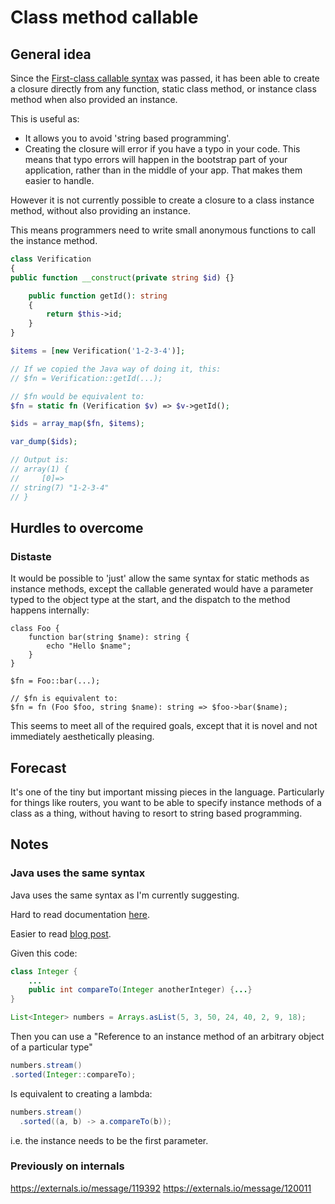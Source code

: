 # Class method callable

## General idea

Since the [First-class callable syntax](https://wiki.php.net/rfc/first_class_callable_syntax) was passed, it has been able to create a closure directly from any function, static class method, or instance class method when also provided an instance.

This is useful as:

* It allows you to avoid 'string based programming'.
* Creating the closure will error if you have a typo in your code. This means that typo errors will happen in the bootstrap part of your application, rather than in the middle of your app. That makes them easier to handle.

However it is not currently possible to create a closure to a class instance method, without also providing an instance.

This means programmers need to write small anonymous functions to call the instance method.

```php
class Verification
{
public function __construct(private string $id) {}

    public function getId(): string
    {
        return $this->id;
    }
}

$items = [new Verification('1-2-3-4')];

// If we copied the Java way of doing it, this:
// $fn = Verification::getId(...);

// $fn would be equivalent to:
$fn = static fn (Verification $v) => $v->getId();

$ids = array_map($fn, $items);

var_dump($ids);

// Output is:
// array(1) {
//     [0]=>
// string(7) "1-2-3-4"
// }

```


## Hurdles to overcome

### Distaste

It would be possible to 'just' allow the same syntax for static methods as instance methods, except the callable generated would have a parameter typed to the object type at the start, and the dispatch to the method happens internally:

```
class Foo {
    function bar(string $name): string {
        echo "Hello $name";
    } 
}

$fn = Foo::bar(...);

// $fn is equivalent to:
$fn = fn (Foo $foo, string $name): string => $foo->bar($name);

```

This seems to meet all of the required goals, except that it is novel and not immediately aesthetically pleasing.

## Forecast

It's one of the tiny but important missing pieces in the language. Particularly for things like routers, you want to be able to specify instance methods of a class as a thing, without having to resort to string based programming.

## Notes

### Java uses the same syntax

Java uses the same syntax as I'm currently suggesting.

Hard to read documentation [here](https://docs.oracle.com/javase/tutorial/java/javaOO/methodreferences.html).

Easier to read [blog post](https://www.baeldung.com/java-method-references).

Given this code:
```java
class Integer {
    ...
    public int compareTo(Integer anotherInteger) {...}
}

List<Integer> numbers = Arrays.asList(5, 3, 50, 24, 40, 2, 9, 18);

```
Then you can use a "Reference to an instance method of an arbitrary object of a particular type" 
```java
numbers.stream()
.sorted(Integer::compareTo);
```

Is equivalent to creating a lambda:

```java
numbers.stream()
  .sorted((a, b) -> a.compareTo(b));
```

i.e. the instance needs to be the first parameter.



### Previously on internals

https://externals.io/message/119392
https://externals.io/message/120011